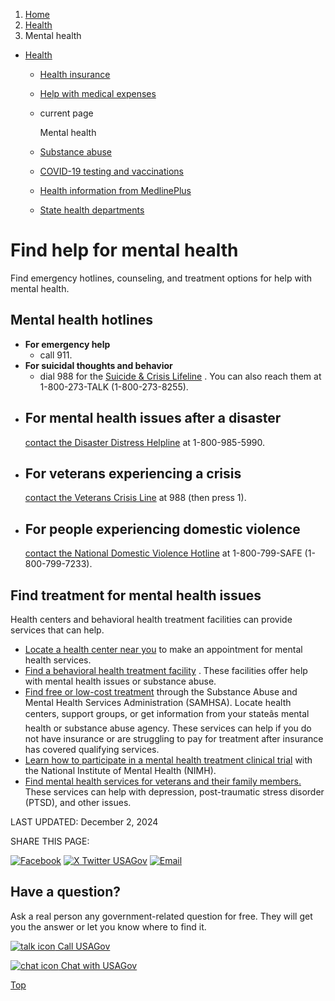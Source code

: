 1. [Home](/)
2. [Health](/health)
3. Mental health

* [Health](/health)
  + [Health insurance](/health-insurance)
  + [Help with medical expenses](/help-with-medical-bills)
  + current page

    Mental health
  + [Substance abuse](/substance-abuse)
  + [COVID-19 testing and vaccinations](/covid-tests-vaccinations)
  + [Health information from MedlinePlus](/health-information)
  + [State health departments](/state-health)

Find help for mental health
===========================

Find emergency hotlines, counseling, and treatment options for help with mental health.

Mental health hotlines
----------------------

* **For emergency help**
  - call 911.
* **For suicidal thoughts and behavior**
  - dial 988 for the
  [Suicide & Crisis Lifeline](https://988lifeline.org/)
  . You can also reach them at 1-800-273-TALK (1-800-273-8255).
* **For mental health issues after a disaster**
  -
  [contact the Disaster Distress Helpline](https://www.samhsa.gov/find-help/disaster-distress-helpline)
  at 1-800-985-5990.
* **For veterans experiencing a crisis**
  -
  [contact the Veterans Crisis Line](https://www.veteranscrisisline.net/)
  at 988 (then press 1).
* **For people experiencing domestic violence**
  -
  [contact the National Domestic Violence Hotline](https://www.thehotline.org/)
  at 1-800-799-SAFE (1-800-799-7233).

Find treatment for mental health issues
---------------------------------------

Health centers and behavioral health treatment facilities can provide services that can help.

* [Locate a health center near you](https://findahealthcenter.hrsa.gov/)
  to make an appointment for mental health services.
* [Find a behavioral health treatment facility](https://findtreatment.gov/)
  . These facilities offer help with mental health issues or substance abuse.
* [Find free or low-cost treatment](https://www.samhsa.gov/find-support/how-to-pay-for-treatment/free-or-low-cost-treatment)
  through the Substance Abuse and Mental Health Services Administration (SAMHSA). Locate health centers, support groups, or get information from your stateâs mental health or substance abuse agency. These services can help if you do not have insurance or are struggling to pay for treatment after insurance has covered qualifying services.
* [Learn how to participate in a mental health treatment clinical trial](https://www.nimh.nih.gov/health/trials)
  with the National Institute of Mental Health (NIMH).
* [Find mental health services for veterans and their family members.](https://www.mentalhealth.va.gov/)
  These services can help with depression, post-traumatic stress disorder (PTSD), and other issues.

LAST UPDATED:
December 2, 2024

SHARE THIS PAGE:

[![Facebook](/themes/custom/usagov/images/social-media-icons/Facebook_Icon.svg)](https://www.facebook.com/sharer/sharer.php?u=https://www.usa.gov/mental-health&v=3)
[![X Twitter USAGov](/themes/custom/usagov/images/social-media-icons/X_Twitter_Icon.svg?version=2)](https://twitter.com/intent/tweet?source=webclient&text=https://www.usa.gov/mental-health)
[![Email](/themes/custom/usagov/images/social-media-icons/Email_Icon.svg?version=2)](mailto:?subject=https://www.usa.gov/mental-health)

Have a question?
----------------

Ask a real person any government-related question for free. They will get you the answer or let you know where to find it.

[![talk icon](/themes/custom/usagov/images/ICONS_talk.png)
Call USAGov](/phone)

[![chat icon](/themes/custom/usagov/images/ICONS_chat.png)
Chat with USAGov](/chat)

[Top](#main-content)